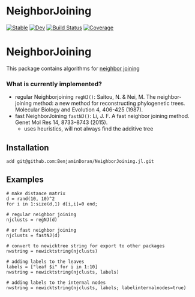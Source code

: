 # NeighborJoining

[![Stable](https://img.shields.io/badge/docs-stable-blue.svg)](https://BenjaminDoran.github.io/NeighborJoining.jl/stable/)
[![Dev](https://img.shields.io/badge/docs-dev-blue.svg)](https://BenjaminDoran.github.io/NeighborJoining.jl/dev/)
[![Build Status](https://github.com/BenjaminDoran/NeighborJoining.jl/actions/workflows/CI.yml/badge.svg?branch=main)](https://github.com/BenjaminDoran/NeighborJoining.jl/actions/workflows/CI.yml?query=branch%3Amain)
[![Coverage](https://codecov.io/gh/BenjaminDoran/NeighborJoining.jl/branch/main/graph/badge.svg)](https://codecov.io/gh/BenjaminDoran/NeighborJoining.jl)

# NeighborJoining

This package contains algorithms for [neighbor joining](https://en.wikipedia.org/wiki/Neighbor_joining)

### What is currently implemented?
* regular Neighborjoining `regNJ()`: Saitou, N. & Nei, M. The neighbor-joining method: a new method for reconstructing phylogenetic trees. Molecular Biology and Evolution 4, 406-425 (1987).
* fast NeighborJoining `fastNJ()`: Li, J. F. A fast neighbor joining method. Genet Mol Res 14, 8733–8743 (2015).
    * uses heuristics, will not always find the additive tree


## Installation

```
add git@github.com:BenjaminDoran/NeighborJoining.jl.git
```

## Examples

```
# make distance matrix
d = rand(10, 10)^2
for i in 1:size(d,1) d[i,i]=0 end;

# regular neighbor joining
njclusts = regNJ(d)

# or fast neighbor joining
njclusts = fastNJ(d)

# convert to newicktree string for export to other packages
nwstring = newicktstring(njclusts)

# adding labels to the leaves
labels = ["leaf $i" for i in 1:10]
nwstring = newicktstring(njclusts, labels)

# adding labels to the internal nodes
nwstring = newicktstring(njclusts, labels; labelinternalnodes=true)
```
